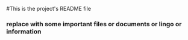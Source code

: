 #This is the project's README file  

### replace with some important files or documents or lingo or information

